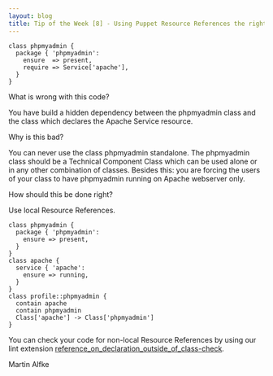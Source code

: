 ```yaml
---
layout: blog
title: Tip of the Week [8] - Using Puppet Resource References the right way
---
```


    class phpmyadmin {
      package { 'phpmyadmin':
        ensure  => present,
        require => Service['apache'],
      }
    }

What is wrong with this code?

You have build a hidden dependency between the phpmyadmin class and the class which declares the Apache Service resource.

Why is this bad?

You can never use the class phpmyadmin standalone. The phpmyadmin class should be a Technical Component Class which can be used alone or in any other combination of classes. Besides this: you are forcing the users of your class to have phpmyadmin running on Apache webserver only.

How should this be done right?

Use local Resource References.

    class phpmyadmin {
      package { 'phpmyadmin':
        ensure => present,
      }
    }
    class apache {
      service { 'apache':
        ensure => running,
      }
    }
    class profile::phpmyadmin {
      contain apache
      contain phpmyadmin
      Class['apache'] -> Class['phpmyadmin']
    }

You can check your code for non-local Resource References by using our lint extension [reference_on_declaration_outside_of_class-check](https://github.com/voxpupuli/puppet-lint-reference_on_declaration_outside_of_class-check).

Martin Alfke
